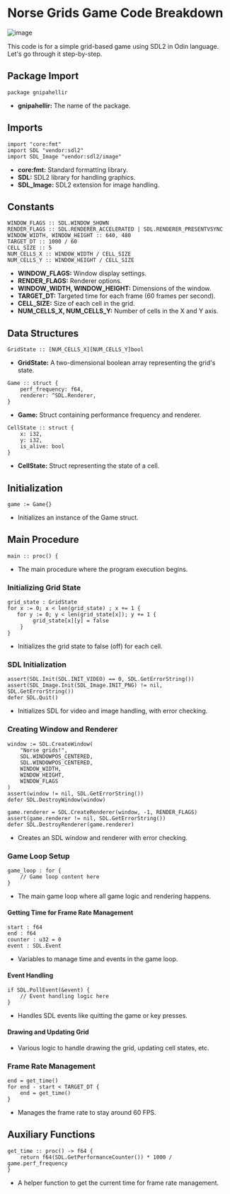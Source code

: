 # Norse Grids Game Code Breakdown
![image](https://github.com/glennwiz/NorseGridsOfGnipahellir/assets/195927/8d781a73-e2b2-4d77-ba6e-24f03d84c405)


This code is for a simple grid-based game using SDL2 in Odin language. Let's go through it step-by-step.

## Package Import

```odin
package gnipahellir
```

- **gnipahellir:** The name of the package.

## Imports

```odin
import "core:fmt"
import SDL "vendor:sdl2"
import SDL_Image "vendor:sdl2/image"
```

- **core:fmt:** Standard formatting library.
- **SDL:** SDL2 library for handling graphics.
- **SDL_Image:** SDL2 extension for image handling.

## Constants

```odin
WINDOW_FLAGS :: SDL.WINDOW_SHOWN
RENDER_FLAGS :: SDL.RENDERER_ACCELERATED | SDL.RENDERER_PRESENTVSYNC
WINDOW_WIDTH, WINDOW_HEIGHT :: 640, 480
TARGET_DT :: 1000 / 60
CELL_SIZE :: 5
NUM_CELLS_X :: WINDOW_WIDTH / CELL_SIZE
NUM_CELLS_Y :: WINDOW_HEIGHT / CELL_SIZE
```

- **WINDOW_FLAGS:** Window display settings.
- **RENDER_FLAGS:** Renderer options.
- **WINDOW_WIDTH, WINDOW_HEIGHT:** Dimensions of the window.
- **TARGET_DT:** Targeted time for each frame (60 frames per second).
- **CELL_SIZE:** Size of each cell in the grid.
- **NUM_CELLS_X, NUM_CELLS_Y:** Number of cells in the X and Y axis.

## Data Structures

```odin
GridState :: [NUM_CELLS_X][NUM_CELLS_Y]bool
```

- **GridState:** A two-dimensional boolean array representing the grid's state.

```odin
Game :: struct {
    perf_frequency: f64,
    renderer: ^SDL.Renderer,
}
```

- **Game:** Struct containing performance frequency and renderer.

```odin
CellState :: struct {
    x: i32,
    y: i32,
    is_alive: bool
}
```

- **CellState:** Struct representing the state of a cell.

## Initialization

```odin
game := Game{}
```

- Initializes an instance of the Game struct.

## Main Procedure

```odin
main :: proc() {
```

- The main procedure where the program execution begins.

### Initializing Grid State

```odin
grid_state : GridState 
for x := 0; x < len(grid_state) ; x += 1 {
   for y := 0; y < len(grid_state[x]); y += 1 {        
        grid_state[x][y] = false
    }
}
```

- Initializes the grid state to false (off) for each cell.

### SDL Initialization

```odin
assert(SDL.Init(SDL.INIT_VIDEO) == 0, SDL.GetErrorString())
assert(SDL_Image.Init(SDL_Image.INIT_PNG) != nil, SDL.GetErrorString())
defer SDL.Quit()
```

- Initializes SDL for video and image handling, with error checking.

### Creating Window and Renderer

```odin
window := SDL.CreateWindow(
    "Norse grids!",
    SDL.WINDOWPOS_CENTERED,
    SDL.WINDOWPOS_CENTERED,
    WINDOW_WIDTH,
    WINDOW_HEIGHT,
    WINDOW_FLAGS
)
assert(window != nil, SDL.GetErrorString())
defer SDL.DestroyWindow(window)

game.renderer = SDL.CreateRenderer(window, -1, RENDER_FLAGS)
assert(game.renderer != nil, SDL.GetErrorString())
defer SDL.DestroyRenderer(game.renderer)
```

- Creates an SDL window and renderer with error checking.

### Game Loop Setup

```odin
game_loop : for {
    // Game loop content here
}
```

- The main game loop where all game logic and rendering happens.

#### Getting Time for Frame Rate Management

```odin
start : f64
end : f64
counter : u32 = 0
event : SDL.Event
```

- Variables to manage time and events in the game loop.

#### Event Handling

```odin
if SDL.PollEvent(&event) {
    // Event handling logic here
}
```

- Handles SDL events like quitting the game or key presses.

#### Drawing and Updating Grid

- Various logic to handle drawing the grid, updating cell states, etc.

### Frame Rate Management

```odin
end = get_time()
for end - start < TARGET_DT {
    end = get_time()
}
```

- Manages the frame rate to stay around 60 FPS.

## Auxiliary Functions

```odin
get_time :: proc() -> f64 {
    return f64(SDL.GetPerformanceCounter()) * 1000 / game.perf_frequency
}
```

- A helper function to get the current time for frame rate management.
